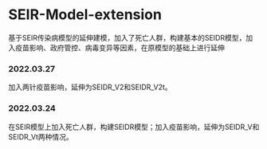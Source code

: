 # SEIR-Model-extension
基于SEIR传染病模型的延伸建模，加入了死亡人群，构建基本的SEIDR模型，加入疫苗影响、政府管控、病毒变异等因素，在原模型的基础上进行延伸

### 2022.03.27 
加入两针疫苗影响，延伸为SEIDR_V2和SEIDR_V2t。 

### 2022.03.24 
在SEIR模型上加入死亡人群，构建SEIDR模型；加入疫苗影响，延伸为SEIDR_V和SEIDR_Vt两种情况。 
